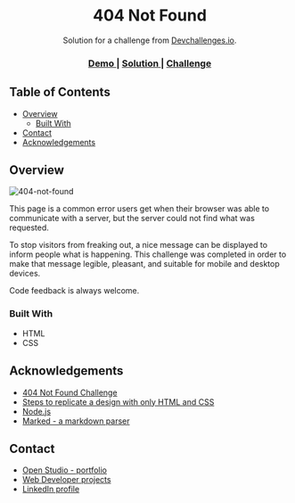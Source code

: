 <!-- Please update value in the {}  -->

<h1 align="center">404 Not Found</h1>

<div align="center">
   Solution for a challenge from  <a href="http://devchallenges.io" target="_blank">Devchallenges.io</a>.
</div>

<div align="center">
  <h3>
    <a href="https://404-not-found-mg.netlify.app/">
      Demo
    </a>
    <span> | </span>
    <a href="https://404-not-found-mg.netlify.app/">
      Solution
    </a>
    <span> | </span>
    <a href="https://devchallenges.io/challenges/wBunSb7FPrIepJZAg0sY">
      Challenge
    </a>
  </h3>
</div>

<!-- TABLE OF CONTENTS -->

## Table of Contents

- [Overview](#overview)
  - [Built With](#built-with)
- [Contact](#contact)
- [Acknowledgements](#acknowledgements)

<!-- OVERVIEW -->

## Overview

![404-not-found](https://user-images.githubusercontent.com/64441365/112390061-57846700-8cbb-11eb-81c3-5e740f409ca2.png)

This page is a common error users get when their browser was able to communicate with a server, but the server could not find what was requested.

To stop visitors from freaking out, a nice message can be displayed to inform people what is happening.
This challenge was completed in order to make that message legible, pleasant, and suitable for mobile and desktop devices.

Code feedback is always welcome.

### Built With

<!-- This section should list any major frameworks that you built your project using. Here are a few examples.-->

- HTML
- CSS

## Acknowledgements

<!-- This section should list any articles or add-ons/plugins that helps you to complete the project. This is optional but it will help you in the future. For exmpale -->

- [404 Not Found Challenge](https://devchallenges.io/challenges/wBunSb7FPrIepJZAg0sY)
- [Steps to replicate a design with only HTML and CSS](https://devchallenges-blogs.web.app/how-to-replicate-design/)
- [Node.js](https://nodejs.org/)
- [Marked - a markdown parser](https://github.com/chjj/marked)

## Contact

- [Open Studio - portfolio](https://mgalan-portfolio.netlify.app/)
- [Web Developer projects](https://github.com/MarianaGT)
- [LinkedIn profile](https://linkedin.com/in/mariana-gt)
